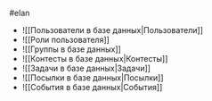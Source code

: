 #elan 
* ![[Пользователи в базе данных|Пользователи]]
* ![[Роли пользователя]]
* ![[Группы в базе данных]]
* ![[Контесты в базе данных|Контесты]]
* ![[Задачи в базе данных|Задачи]]
* ![[Посылки в базе данных|Посылки]]
* ![[События в базе данных|События]]
